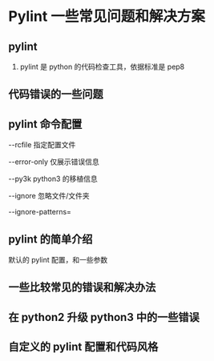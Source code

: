# Pylint 一些常见问题和解决方案

## pylint
1. pylint 是 python 的代码检查工具，依据标准是 pep8

## 代码错误的一些问题

## pylint 命令配置

--rcfile
指定配置文件

--error-only
仅展示错误信息

--py3k
python3 的移植信息

--ignore
忽略文件/文件夹

--ignore-patterns=


## pylint 的简单介绍
默认的 pylint 配置，和一些参数

## 一些比较常见的错误和解决办法

## 在 python2 升级 python3 中的一些错误

## 自定义的 pylint 配置和代码风格
